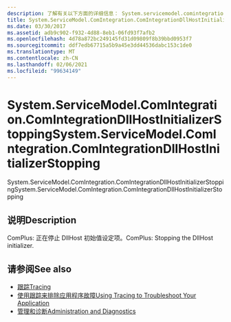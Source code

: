 ```yaml
---
description: 了解有关以下方面的详细信息： System.servicemodel.comintegration。 ComIntegrationDllHostInitializerStopping
title: System.ServiceModel.ComIntegration.ComIntegrationDllHostInitializerStopping
ms.date: 03/30/2017
ms.assetid: adb9c902-f932-4d88-8eb1-06fd93f7afb2
ms.openlocfilehash: 4d78a872bc249145fd31d09809f8b39bbd0953f7
ms.sourcegitcommit: ddf7edb67715a5b9a45e3dd44536dabc153c1de0
ms.translationtype: MT
ms.contentlocale: zh-CN
ms.lasthandoff: 02/06/2021
ms.locfileid: "99634149"
---
```

# <a name="systemservicemodelcomintegrationcomintegrationdllhostinitializerstopping"></a><span data-ttu-id="4c399-103">System.ServiceModel.ComIntegration.ComIntegrationDllHostInitializerStopping</span><span class="sxs-lookup"><span data-stu-id="4c399-103">System.ServiceModel.ComIntegration.ComIntegrationDllHostInitializerStopping</span></span>

<span data-ttu-id="4c399-104">System.ServiceModel.ComIntegration.ComIntegrationDllHostInitializerStopping</span><span class="sxs-lookup"><span data-stu-id="4c399-104">System.ServiceModel.ComIntegration.ComIntegrationDllHostInitializerStopping</span></span>  
  
## <a name="description"></a><span data-ttu-id="4c399-105">说明</span><span class="sxs-lookup"><span data-stu-id="4c399-105">Description</span></span>  

 <span data-ttu-id="4c399-106">ComPlus: 正在停止 DllHost 初始值设定项。</span><span class="sxs-lookup"><span data-stu-id="4c399-106">ComPlus: Stopping the DllHost initializer.</span></span>  
  
## <a name="see-also"></a><span data-ttu-id="4c399-107">请参阅</span><span class="sxs-lookup"><span data-stu-id="4c399-107">See also</span></span>

- [<span data-ttu-id="4c399-108">跟踪</span><span class="sxs-lookup"><span data-stu-id="4c399-108">Tracing</span></span>](index.md)
- [<span data-ttu-id="4c399-109">使用跟踪来排除应用程序故障</span><span class="sxs-lookup"><span data-stu-id="4c399-109">Using Tracing to Troubleshoot Your Application</span></span>](using-tracing-to-troubleshoot-your-application.md)
- [<span data-ttu-id="4c399-110">管理和诊断</span><span class="sxs-lookup"><span data-stu-id="4c399-110">Administration and Diagnostics</span></span>](../index.md)
